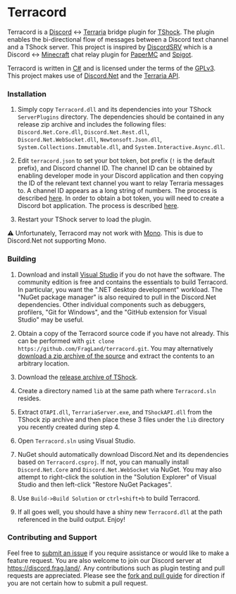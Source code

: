 Terracord
=========
Terracord is a [Discord](http://discordapp.com/) <-> [Terraria](http://terraria.org/) bridge plugin for
[TShock](http://tshock.co/). The plugin enables the bi-directional flow of messages between a Discord text
channel and a TShock server. This project is inspired by [DiscordSRV](https://github.com/DiscordSRV/DiscordSRV)
which is a Discord <-> [Minecraft](http://www.minecraft.net/) chat relay plugin for [PaperMC](http://papermc.io/)
and [Spigot](http://www.spigotmc.org/).

Terracord is written in [C#](https://docs.microsoft.com/en-us/dotnet/csharp/) and is licensed under the terms of
the [GPLv3](http://www.gnu.org/licenses/gpl-3.0.en.html). This project makes use of
[Discord.Net](https://github.com/discord-net/Discord.Net) and the [Terraria API](https://github.com/Pryaxis/TerrariaAPI-Server).

### Installation
1. Simply copy `Terracord.dll` and its dependencies into your TShock `ServerPlugins` directory. The dependencies should
be contained in any release zip archive and includes the following files: `Discord.Net.Core.dll`, `Discord.Net.Rest.dll`,
`Discord.Net.WebSocket.dll`, `Newtonsoft.Json.dll`, `System.Collections.Immutable.dll`, and `System.Interactive.Async.dll`.

2. Edit `terracord.json` to set your bot token, bot prefix (`!` is the default prefix), and Discord channel ID. The
channel ID can be obtained by enabling developer mode in your Discord application and then copying the ID of the relevant
text channel you want to relay Terraria messages to. A channel ID appears as a long string of numbers. The process is described
[here](https://support.discordapp.com/hc/en-us/articles/206346498-Where-can-I-find-my-User-Server-Message-ID-). In order
to obtain a bot token, you will need to create a Discord bot application. The process is described
[here](https://github.com/reactiflux/discord-irc/wiki/Creating-a-discord-bot-&-getting-a-token).

3. Restart your TShock server to load the plugin.

:warning: Unfortunately, Terracord may not work with [Mono](https://www.mono-project.com/). This is due to Discord.Net
not supporting Mono.

### Building
1. Download and install [Visual Studio](https://visualstudio.microsoft.com/) if you do not have the software. The community
edition is free and contains the essentials to build Terracord. In particular, you want the ".NET desktop development" workload. The "NuGet package manager" is also required to pull in the Discord.Net dependencies. Other individual components such as
debuggers, profilers, "Git for Windows", and the "GitHub extension for Visual Studio" may be useful.

2. Obtain a copy of the Terracord source code if you have not already. This can be performed with
`git clone https://github.com/FragLand/terracord.git`. You may alternatively
[download a zip archive of the source](https://github.com/FragLand/terracord/archive/master.zip) and extract the contents
to an arbitrary location.

3. Download the [release archive of TShock](https://github.com/Pryaxis/TShock/releases/download/v4.3.26/tshock_4.3.26.zip).

4. Create a directory named `lib` at the same path where `Terracord.sln` resides.

5. Extract `OTAPI.dll`, `TerrariaServer.exe`, and `TShockAPI.dll` from the TShock zip archive and then place these 3 files
under the `lib` directory you recently created during step 4.

6. Open `Terracord.sln` using Visual Studio.

7. NuGet should automatically download Discord.Net and its dependencies based on `Terracord.csproj`. If not, you can manually
install `Discord.Net.Core` and `Discord.Net.WebSocket` via NuGet. You may also attempt to right-click the solution in the
"Solution Explorer" of Visual Studio and then left-click "Restore NuGet Packages".

8. Use `Build->Build Solution` or `ctrl+shift+b` to build Terracord.

9. If all goes well, you should have a shiny new `Terracord.dll` at the path referenced in the build output. Enjoy!

### Contributing and Support
Feel free to [submit an issue](https://github.com/FragLand/terracord/issues/new) if you require assistance or would like to
make a feature request. You are also welcome to join our Discord server at https://discord.frag.land/. Any contributions such
as plugin testing and pull requests are appreciated. Please see the
[fork and pull guide](https://help.github.com/en/github/collaborating-with-issues-and-pull-requests/creating-a-pull-request-from-a-fork)
for direction if you are not certain how to submit a pull request.
